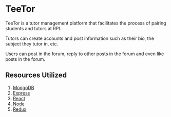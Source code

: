 # TeeTor
TeeTor is a tutor management platform that facilitates the process of pairing students and tutors at RPI.

Tutors can create accounts and post information such as their bio, the subject they tutor in, etc.

Users can post in the forum, reply to other posts in the forum and even like posts in the forum.

## Resources Utilized

  1. [MongoDB](https://docs.mongodb.com/cloud/)
  2. [Express](https://expressjs.com/)
  3. [React](https://reactjs.org/docs/getting-started.html)
  4. [Node](https://nodejs.org/en/docs/)
  5. [Redux](https://redux.js.org/introduction/getting-started)
